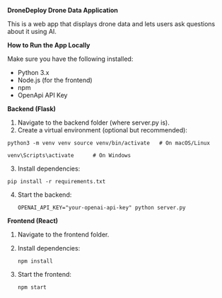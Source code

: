 ****DroneDeploy Drone Data Application****

This is a web app that displays drone data and lets users ask questions about it using AI.

**How to Run the App Locally**


Make sure you have the following installed:

 - Python 3.x
 - Node.js (for the frontend)
 - npm
 - OpenApi API Key

**Backend (Flask)**
1. Navigate to the backend folder (where server.py is).
2. Create a virtual environment (optional but recommended):
   
`python3 -m venv venv
source venv/bin/activate   # On macOS/Linux`

`venv\Scripts\activate      # On Windows`

3. Install dependencies:
   
`pip install -r requirements.txt`

4. Start the backend:

   `OPENAI_API_KEY="your-openai-api-key" python server.py`


**Frontend (React)**
1. Navigate to the frontend folder.
2. Install dependencies:

   `npm install`

3. Start the frontend:

   `npm start`








